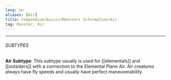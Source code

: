 ```yaml
---
lang: en
aliases: [Air]
title: Compendium/Basics/Monsters Information/Air
tag: Monster, Air
---
```



---

###### SUBTYPES


**Air Subtype**: This subtype usually is used for [[elementals]] and [[outsiders]] with a connection to the Elemental Plane Air. Air creatures always have fly speeds and usually have perfect maneuverability.

  
